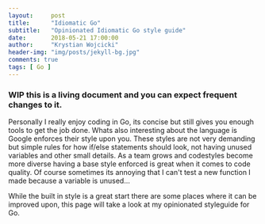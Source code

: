 ```yaml
---
layout:     post
title:      "Idiomatic Go"
subtitle:   "Opinionated Idiomatic Go style guide"
date:       2018-05-21 17:00:00
author:     "Krystian Wojcicki"
header-img: "img/posts/jekyll-bg.jpg"
comments: true
tags: [ Go ]
---
```


### WIP this is a living document and you can expect frequent changes to it.

Personally I really enjoy coding in Go, its concise but still gives you enough tools to get the job done. Whats also interesting about the language is Google enforces their style upon you. These styles are not very demanding but simple rules for how if/else statements should look, not having unused variables and other small details. As a team grows and codestyles become more diverse having a base style enforced is great when it comes to code quality. Of course sometimes its annoying that I can't test a new function I made because a variable is unused...

While the built in style is a great start there are some places where it can be improved upon, this page will take a look at my opinionated styleguide for Go.
